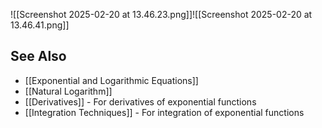 ---
---

![[Screenshot 2025-02-20 at 13.46.23.png]]![[Screenshot 2025-02-20 at 13.46.41.png]]

## See Also

- [[Exponential and Logarithmic Equations]]
- [[Natural Logarithm]]
- [[Derivatives]] - For derivatives of exponential functions
- [[Integration Techniques]] - For integration of exponential functions

